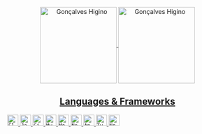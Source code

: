 <p align="center">
<a href="https://github.com/anuraghazra/github-readme-stats" title="Go to Source">
<img height=175 align="center" src="https://github-readme-stats.vercel.app/api?username=goncalveshigino&theme=maroongold" alt="Gonçalves Higino" />

<a href="https://github.com/anuraghazra/github-readme-stats" title="Go to Source">
<img height=175 align="center" src="https://github-readme-stats.vercel.app/api/top-langs/?username=goncalveshigino&layout=compact&theme=maroongold" alt="Gonçalves Higino" />
</p> 

<h2 align="center">Languages & Frameworks</h2>
<p align="center">
 
  <code><img title="Flutter" height="25" width="25" src="https://www.vectorlogo.zone/logos/flutterio/flutterio-icon.svg"></code>
  <code><img title="Javascript" height="25" width="25" src="https://github.com/zumrudu-anka/zumrudu-anka/blob/master/images/javascript.svg"></code>
  <code><img title="GitHub" height="25" width="25" src="https://www.vectorlogo.zone/logos/github/github-tile.svg"></code>
  <code><img title="MySQL" height="25" width="25" src="https://github.com/zumrudu-anka/zumrudu-anka/blob/master/images/mysql.svg"></code>
  <code><img title="MongoDB" height="25" width="25" src="https://www.clipartmax.com/png/small/114-1147615_mongodb-leaf-open-source-nosql-database-startups-mongodb-logo.png"></code>
  <code><img title="Nestjs" height="25" width="25" src="https://www.vectorlogo.zone/logos/nestjs/nestjs-icon.svg"></code>
  <code><img title="Angular" height="25" width="25" src="https://www.vectorlogo.zone/logos/angular/angular-icon.svg"></code>
  <code><img title="TypeScript" height="25" width="25" src="https://encrypted-tbn0.gstatic.com/images?q=tbn:ANd9GcRekGM6fcOFGBHtDlXbY_wu-NRcdp506OwyOPKmc32RxgtFcpjT2v6DaI8YNOZnLcCYoVA&usqp=CAU"></code>
  <code><img title="Nodejs" height="25" width="25" src="https://raw.githubusercontent.com/rahul-jha98/github_readme_icons/main/language_and_tools/square/node/node.svg"></code>
  
  
  
</p>

